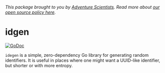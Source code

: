 _This package brought to you by [Adventure
Scientists](https://adventurescientists.org). Read more about [our open source
policy here](https://siliconally.org/policies/open-source/)._

# idgen

[![GoDoc](https://pkg.go.dev/badge/github.com/Silicon-Ally/idgen?status.svg)](https://pkg.go.dev/github.com/Silicon-Ally/idgen?tab=doc)

`idegen` is a simple, zero-dependency Go library for generating random
identifiers. It is useful in places where one might want a UUID-like
identifier, but shorter or with more entropy.
